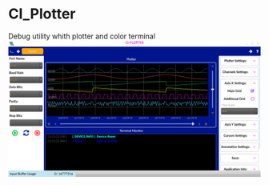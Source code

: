 # CI_Plotter
 Debug utility whith plotter and color terminal
![Alt text](https://github.com/C-Innovation/CI_Plotter/blob/master/Screen.png "Optional Title")
